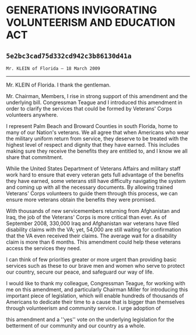 # GENERATIONS INVIGORATING VOLUNTEERISM AND EDUCATION ACT
## `5e2bc3cad75d332cd942c3b86130d41a`
`Mr. KLEIN of Florida — 18 March 2009`

---


Mr. KLEIN of Florida. I thank the gentleman.

Mr. Chairman, Members, I rise in strong support of this amendment and 
the underlying bill. Congressman Teague and I introduced this amendment 
in order to clarify the services that could be formed by Veterans' 
Corps volunteers anywhere.

I represent Palm Beach and Broward Counties in south Florida, home to 
many of our Nation's veterans. We all agree that when Americans who 
wear the military uniform return from service, they deserve to be 
treated with the highest level of respect and dignity that they have 
earned. This includes making sure they receive the benefits they are 
entitled to, and I know we all share that commitment.

While the United States Department of Veterans Affairs and military 
staff work hard to ensure that every veteran gets full advantage of the 
benefits they have earned, some veterans still have difficulty 
navigating the system and coming up with all the necessary documents. 
By allowing trained Veterans' Corps volunteers to guide them through 
this process, we can ensure more veterans obtain the benefits they were 
promised.

With thousands of new servicemembers returning from Afghanistan and 
Iraq, the job of the Veterans' Corps is more critical than ever. As of 
September 2008, 330,000 Iraq and Afghanistan war veterans have filed 
disability claims with the VA; yet, 54,000 are still waiting for 
confirmation that the VA even received their claims. The average wait 
for a disability claim is more than 6 months. This amendment could help 
these veterans access the services they need.

I can think of few priorities greater or more urgent than providing 
basic services such as these to our brave men and women who serve to 
protect our country, secure our peace, and safeguard our way of life.

I would like to thank my colleague, Congressman Teague, for working 
with me on this amendment, and particularly Chairman Miller for 
introducing this important piece of legislation, which will enable 
hundreds of thousands of Americans to dedicate their time to a cause 
that is bigger than themselves through volunteerism and community 
service. I urge adoption of


this amendment and a ''yes'' vote on the underlying legislation for the 
betterment of our community and our country as a whole.